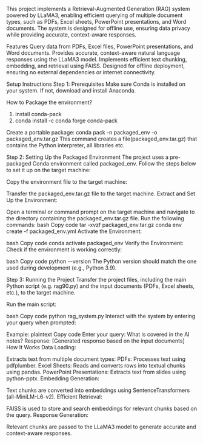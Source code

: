 This project implements a Retrieval-Augmented Generation (RAG) system powered by LLaMA3, enabling efficient querying of multiple document types, such as PDFs, Excel sheets, PowerPoint presentations, and Word documents. The system is designed for offline use, ensuring data privacy while providing accurate, context-aware responses.

Features
Query data from PDFs, Excel files, PowerPoint presentations, and Word documents.
Provides accurate, context-aware natural language responses using the LLaMA3 model.
Implements efficient text chunking, embedding, and retrieval using FAISS.
Designed for offline deployment, ensuring no external dependencies or internet connectivity.

Setup Instructions
Step 1: Prerequisites
Make sure Conda is installed on your system. If not, download and install Anaconda.

How to Package the environment?
1. install conda-pack
2. conda install -c conda forge conda-pack

Create a portable package:
conda pack -n packaged_env -o packaged_env.tar.gz
This command creates a file(packaged_env.tar.gz) that contains the Python interpreter, all libraries etc.

Step 2: Setting Up the Packaged Environment
The project uses a pre-packaged Conda environment called packaged_env. Follow the steps below to set it up on the target machine:

Copy the environment file to the target machine:

Transfer the packaged_env.tar.gz file to the target machine.
Extract and Set Up the Environment:

Open a terminal or command prompt on the target machine and navigate to the directory containing the packaged_env.tar.gz file.
Run the following commands:
bash
Copy code
tar -xvzf packaged_env.tar.gz
conda env create -f packaged_env.yml
Activate the Environment:

bash
Copy code
conda activate packaged_env
Verify the Environment: Check if the environment is working correctly:

bash
Copy code
python --version
The Python version should match the one used during development (e.g., Python 3.9).

Step 3: Running the Project
Transfer the project files, including the main Python script (e.g. rag90.py) and the input documents (PDFs, Excel sheets, etc.), to the target machine.

Run the main script:

bash
Copy code
python rag_system.py
Interact with the system by entering your query when prompted:

Example:
plaintext
Copy code
Enter your query: What is covered in the AI notes?
Response: [Generated response based on the input documents]
How It Works
Data Loading:

Extracts text from multiple document types:
PDFs: Processes text using pdfplumber.
Excel Sheets: Reads and converts rows into textual chunks using pandas.
PowerPoint Presentations: Extracts text from slides using python-pptx.
Embedding Generation:

Text chunks are converted into embeddings using SentenceTransformers (all-MiniLM-L6-v2).
Efficient Retrieval:

FAISS is used to store and search embeddings for relevant chunks based on the query.
Response Generation:

Relevant chunks are passed to the LLaMA3 model to generate accurate and context-aware responses.


